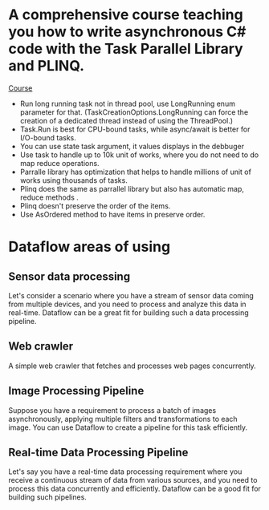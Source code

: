 # A comprehensive course teaching you how to write asynchronous C# code with the Task Parallel Library and PLINQ.
[Course](https://ciklum.udemy.com/course/write-asynchronous-csharp-code-with-task-parallel-library-and-plinq/learn/lecture/3699912#overview)
* Run long running task not in thread pool, use LongRunning enum parameter for that. (TaskCreationOptions.LongRunning can force the creation of a dedicated thread instead of using the ThreadPool.)
* Task.Run is best for CPU-bound tasks, while async/await is better for I/O-bound tasks.
* You can use state task argument, it values displays in the debbuger
* Use task to handle up to 10k unit of works, where you do not need to do map reduce operations. 
* Parralle library has optimization that helps to handle millions of unit of works using thousands of tasks. 
* Plinq does the same as parrallel library but also has automatic map, reduce methods .
* Plinq doesn't preserve the order of the items.
* Use AsOrdered  method to have items in preserve order.



# Dataflow areas of using
## Sensor data processing
Let's consider a scenario where you have a stream of sensor data coming from multiple devices, and you need to process and analyze this data in real-time. 
Dataflow can be a great fit for building such a data processing pipeline. 
## Web crawler
A simple web crawler that fetches and processes web pages concurrently.
## Image Processing Pipeline
Suppose you have a requirement to process a batch of images asynchronously, applying multiple filters and transformations to each image. 
You can use Dataflow to create a pipeline for this task efficiently.
## Real-time Data Processing Pipeline
Let's say you have a real-time data processing requirement where you receive a continuous stream of data from various sources, and you need to process this data concurrently and efficiently. 
Dataflow can be a good fit for building such pipelines.

